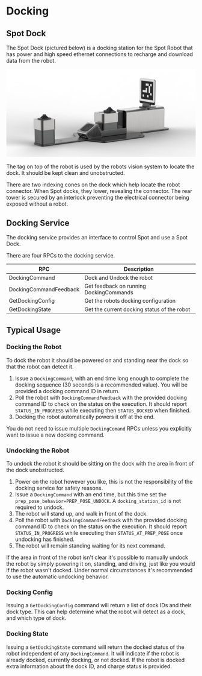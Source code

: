 <!--
Copyright (c) 2023 Boston Dynamics, Inc.  All rights reserved.

Downloading, reproducing, distributing or otherwise using the SDK Software
is subject to the terms and conditions of the Boston Dynamics Software
Development Kit License (20191101-BDSDK-SL).
-->

# Docking

## Spot Dock

The Spot Dock (pictured below) is a docking station for the Spot Robot that has power and high speed ethernet connections to recharge and download data from the robot.

![dock_rendering](images/dock_transparent_white.png)

The tag on top of the robot is used by the robots vision system to locate the dock. It should be kept clean and unobstructed.

There are two indexing cones on the dock which help locate the robot connector. When Spot docks, they lower, revealing the connector. The rear tower is secured by an interlock preventing the electrical connector being exposed without a robot.

## Docking Service

The docking service provides an interface to control Spot and use a Spot Dock.

There are four RPCs to the docking service.

| RPC  | Description |
| ---- | ----------- |
| DockingCommand | Dock and Undock the robot |
| DockingCommandFeedback | Get feedback on running DockingCommands |
| GetDockingConfig | Get the robots docking configuration |
| GetDockingState | Get the current docking status of the robot |

## Typical Usage
### Docking the Robot
To dock the robot it should be powered on and standing near the dock so that the robot can detect it.
1. Issue a `DockingCommand`, with an end time long enough to complete the docking sequence (30 seconds is a recommended value). You will be provided a docking command ID in return.
2. Poll the robot with `DockingCommandFeedback` with the provided docking command ID to check on the status on the execution. It should report `STATUS_IN_PROGRESS` while executing then `STATUS_DOCKED` when finished.
3. Docking the robot automatically powers it off at the end.

You do not need to issue multiple `DockingComand` RPCs unless you explicitly want to issue a new docking command.

### Undocking the Robot
To undock the robot it should be sitting on the dock with the area in front of the dock unobstructed.
1. Power on the robot however you like, this is not the responsibility of the docking service for safety reasons.
2. Issue a `DockingCommand` with an end time, but this time set the `prep_pose_behavior=PREP_POSE_UNDOCK`. A `docking_station_id` is not required to undock.
2. The robot will stand up, and walk in front of the dock.
3. Poll the robot with `DockingCommandFeedback` with the provided docking command ID to check on the status on the execution. It should report `STATUS_IN_PROGRESS` while executing then `STATUS_AT_PREP_POSE` once undocking has finished.
4. The robot will remain standing waiting for its next command.

If the area in front of the robot isn't clear it's possible to manually undock the robot by simply powering it on, standing, and driving, just like you would if the robot wasn't docked. Under normal circumstances it's recommended to use the automatic undocking behavior.

### Docking Config
Issuing a `GetDockingConfig` command will return a list of dock IDs and their dock type. This can help determine what the robot will detect as a dock, and which type of dock.

### Docking State
Issuing a `GetDockingState` command will return the docked status of the robot independent of any `DockingCommand`. It will indicate if the robot is already docked, currently docking, or not docked.
If the robot is docked extra information about the dock ID, and charge status is provided.

